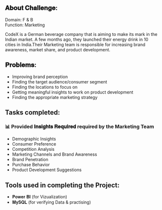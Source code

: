 ## 𝐀𝐛𝐨𝐮𝐭 𝐂𝐡𝐚𝐥𝐥𝐞𝐧𝐠𝐞:

Domain: F & B   
Function: Marketing

CodeX is a German beverage company that is aiming to make its mark in the Indian market.
A few months ago, they launched their energy drink in 10 cities in India.Their Marketing
team is responsible for increasing brand awareness, market share, and product development.

## 𝐏𝐫𝐨𝐛𝐥𝐞𝐦𝐬:
-  Improving brand perception
-  Finding the target audience/consumer segment
-  Finding the locations to focus on
-  Getting meaningful insights to work on product development
-  Finding the appropriate marketing strategy

## Tasks completed:

### 📊 Provided 𝐈𝐧𝐬𝐢𝐠𝐡𝐭𝐬 𝐑𝐞𝐪𝐮𝐢𝐫𝐞𝐝 required by the Marketing Team
- Demographic Insights
- Consumer Preference
- Competition Analysis
- Marketing Channels and Brand Awareness
- Brand Penetration
- Purchase Behavior
- Product Development Suggestions

## Tools used in completing the Project:
-  𝐏𝐨𝐰𝐞𝐫 𝐁𝐈 (for Vizualization)
-  𝐌𝐲𝐒𝐐𝐋 (for verifying Data & practising)

